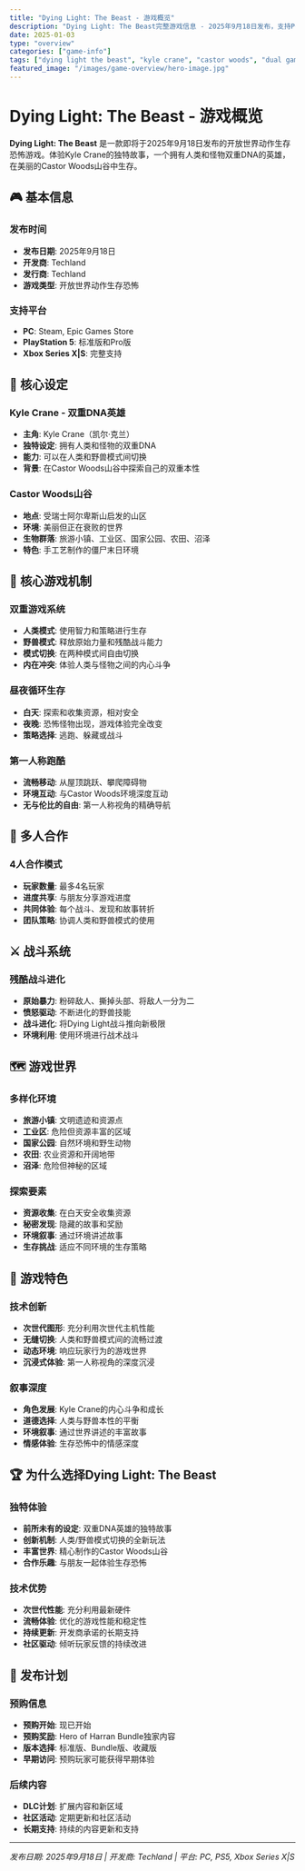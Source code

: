 ```yaml
---
title: "Dying Light: The Beast - 游戏概览"
description: "Dying Light: The Beast完整游戏信息 - 2025年9月18日发布，支持PC、PS5、Xbox Series X|S，体验Kyle Crane的双重DNA和Castor Woods山谷的生存恐怖"
date: 2025-01-03
type: "overview"
categories: ["game-info"]
tags: ["dying light the beast", "kyle crane", "castor woods", "dual gameplay", "survival horror"]
featured_image: "/images/game-overview/hero-image.jpg"
---
```


# Dying Light: The Beast - 游戏概览

**Dying Light: The Beast** 是一款即将于2025年9月18日发布的开放世界动作生存恐怖游戏。体验Kyle Crane的独特故事，一个拥有人类和怪物双重DNA的英雄，在美丽的Castor Woods山谷中生存。

## 🎮 基本信息

### 发布时间
- **发布日期**: 2025年9月18日
- **开发商**: Techland
- **发行商**: Techland
- **游戏类型**: 开放世界动作生存恐怖

### 支持平台
- **PC**: Steam, Epic Games Store
- **PlayStation 5**: 标准版和Pro版
- **Xbox Series X|S**: 完整支持

## 🧬 核心设定

### Kyle Crane - 双重DNA英雄
- **主角**: Kyle Crane（凯尔·克兰）
- **独特设定**: 拥有人类和怪物的双重DNA
- **能力**: 可以在人类和野兽模式间切换
- **背景**: 在Castor Woods山谷中探索自己的双重本性

### Castor Woods山谷
- **地点**: 受瑞士阿尔卑斯山启发的山区
- **环境**: 美丽但正在衰败的世界
- **生物群落**: 旅游小镇、工业区、国家公园、农田、沼泽
- **特色**: 手工艺制作的僵尸末日环境

## 🔄 核心游戏机制

### 双重游戏系统
- **人类模式**: 使用智力和策略进行生存
- **野兽模式**: 释放原始力量和残酷战斗能力
- **模式切换**: 在两种模式间自由切换
- **内在冲突**: 体验人类与怪物之间的内心斗争

### 昼夜循环生存
- **白天**: 探索和收集资源，相对安全
- **夜晚**: 恐怖怪物出现，游戏体验完全改变
- **策略选择**: 逃跑、躲藏或战斗

### 第一人称跑酷
- **流畅移动**: 从屋顶跳跃、攀爬障碍物
- **环境互动**: 与Castor Woods环境深度互动
- **无与伦比的自由**: 第一人称视角的精确导航

## 👥 多人合作

### 4人合作模式
- **玩家数量**: 最多4名玩家
- **进度共享**: 与朋友分享游戏进度
- **共同体验**: 每个战斗、发现和故事转折
- **团队策略**: 协调人类和野兽模式的使用

## ⚔️ 战斗系统

### 残酷战斗进化
- **原始暴力**: 粉碎敌人、撕掉头部、将敌人一分为二
- **愤怒驱动**: 不断进化的野兽技能
- **战斗进化**: 将Dying Light战斗推向新极限
- **环境利用**: 使用环境进行战术战斗

## 🗺️ 游戏世界

### 多样化环境
- **旅游小镇**: 文明遗迹和资源点
- **工业区**: 危险但资源丰富的区域
- **国家公园**: 自然环境和野生动物
- **农田**: 农业资源和开阔地带
- **沼泽**: 危险但神秘的区域

### 探索要素
- **资源收集**: 在白天安全收集资源
- **秘密发现**: 隐藏的故事和奖励
- **环境叙事**: 通过环境讲述故事
- **生存挑战**: 适应不同环境的生存策略

## 🎯 游戏特色

### 技术创新
- **次世代图形**: 充分利用次世代主机性能
- **无缝切换**: 人类和野兽模式间的流畅过渡
- **动态环境**: 响应玩家行为的游戏世界
- **沉浸式体验**: 第一人称视角的深度沉浸

### 叙事深度
- **角色发展**: Kyle Crane的内心斗争和成长
- **道德选择**: 人类与野兽本性的平衡
- **环境叙事**: 通过世界讲述的丰富故事
- **情感体验**: 生存恐怖中的情感深度

## 🏆 为什么选择Dying Light: The Beast

### 独特体验
- **前所未有的设定**: 双重DNA英雄的独特故事
- **创新机制**: 人类/野兽模式切换的全新玩法
- **丰富世界**: 精心制作的Castor Woods山谷
- **合作乐趣**: 与朋友一起体验生存恐怖

### 技术优势
- **次世代性能**: 充分利用最新硬件
- **流畅体验**: 优化的游戏性能和稳定性
- **持续更新**: 开发商承诺的长期支持
- **社区驱动**: 倾听玩家反馈的持续改进

## 📅 发布计划

### 预购信息
- **预购开始**: 现已开始
- **预购奖励**: Hero of Harran Bundle独家内容
- **版本选择**: 标准版、Bundle版、收藏版
- **早期访问**: 预购玩家可能获得早期体验

### 后续内容
- **DLC计划**: 扩展内容和新区域
- **社区活动**: 定期更新和社区活动
- **长期支持**: 持续的内容更新和支持

---

*发布日期: 2025年9月18日 | 开发商: Techland | 平台: PC, PS5, Xbox Series X|S*